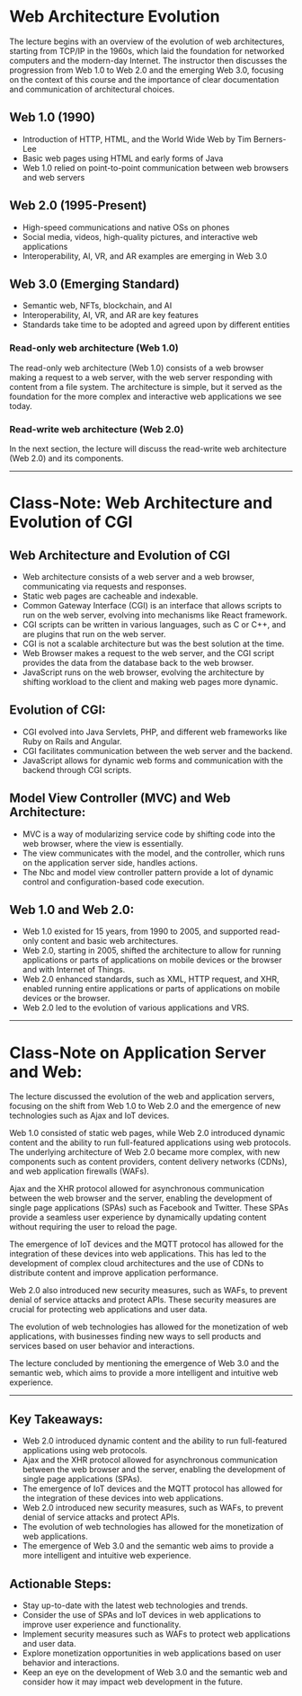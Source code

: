 Web Architecture Evolution
=========================

The lecture begins with an overview of the evolution of web architectures, starting from TCP/IP in the 1960s, which laid the foundation for networked computers and the modern-day Internet. The instructor then discusses the progression from Web 1.0 to Web 2.0 and the emerging Web 3.0, focusing on the context of this course and the importance of clear documentation and communication of architectural choices.

Web 1.0 (1990)
--------------

* Introduction of HTTP, HTML, and the World Wide Web by Tim Berners-Lee
* Basic web pages using HTML and early forms of Java
* Web 1.0 relied on point-to-point communication between web browsers and web servers

Web 2.0 (1995-Present)
-----------------------

* High-speed communications and native OSs on phones
* Social media, videos, high-quality pictures, and interactive web applications
* Interoperability, AI, VR, and AR examples are emerging in Web 3.0

Web 3.0 (Emerging Standard)
----------------------------

* Semantic web, NFTs, blockchain, and AI
* Interoperability, AI, VR, and AR are key features
* Standards take time to be adopted and agreed upon by different entities

### Read-only web architecture (Web 1.0)

The read-only web architecture (Web 1.0) consists of a web browser making a request to a web server, with the web server responding with content from a file system. The architecture is simple, but it served as the foundation for the more complex and interactive web applications we see today.

### Read-write web architecture (Web 2.0)

In the next section, the lecture will discuss the read-write web architecture (Web 2.0) and its components.

---

Class-Note: Web Architecture and Evolution of CGI
=================================================

Web Architecture and Evolution of CGI
------------------------------------

* Web architecture consists of a web server and a web browser, communicating via requests and responses.
* Static web pages are cacheable and indexable.
* Common Gateway Interface (CGI) is an interface that allows scripts to run on the web server, evolving into mechanisms like React framework.
* CGI scripts can be written in various languages, such as C or C++, and are plugins that run on the web server.
* CGI is not a scalable architecture but was the best solution at the time.
* Web Browser makes a request to the web server, and the CGI script provides the data from the database back to the web browser.
* JavaScript runs on the web browser, evolving the architecture by shifting workload to the client and making web pages more dynamic.

Evolution of CGI:
-----------------

* CGI evolved into Java Servlets, PHP, and different web frameworks like Ruby on Rails and Angular.
* CGI facilitates communication between the web server and the backend.
* JavaScript allows for dynamic web forms and communication with the backend through CGI scripts.

Model View Controller (MVC) and Web Architecture:
----------------------------------------------

* MVC is a way of modularizing service code by shifting code into the web browser, where the view is essentially.
* The view communicates with the model, and the controller, which runs on the application server side, handles actions.
* The Nbc and model view controller pattern provide a lot of dynamic control and configuration-based code execution.

Web 1.0 and Web 2.0:
--------------------

* Web 1.0 existed for 15 years, from 1990 to 2005, and supported read-only content and basic web architectures.
* Web 2.0, starting in 2005, shifted the architecture to allow for running applications or parts of applications on mobile devices or the browser and with Internet of Things.
* Web 2.0 enhanced standards, such as XML, HTTP request, and XHR, enabled running entire applications or parts of applications on mobile devices or the browser.
* Web 2.0 led to the evolution of various applications and VRS.

---

Class-Note on Application Server and Web:
========================================

The lecture discussed the evolution of the web and application servers, focusing on the shift from Web 1.0 to Web 2.0 and the emergence of new technologies such as Ajax and IoT devices.

Web 1.0 consisted of static web pages, while Web 2.0 introduced dynamic content and the ability to run full-featured applications using web protocols. The underlying architecture of Web 2.0 became more complex, with new components such as content providers, content delivery networks (CDNs), and web application firewalls (WAFs).

Ajax and the XHR protocol allowed for asynchronous communication between the web browser and the server, enabling the development of single page applications (SPAs) such as Facebook and Twitter. These SPAs provide a seamless user experience by dynamically updating content without requiring the user to reload the page.

The emergence of IoT devices and the MQTT protocol has allowed for the integration of these devices into web applications. This has led to the development of complex cloud architectures and the use of CDNs to distribute content and improve application performance.

Web 2.0 also introduced new security measures, such as WAFs, to prevent denial of service attacks and protect APIs. These security measures are crucial for protecting web applications and user data.

The evolution of web technologies has allowed for the monetization of web applications, with businesses finding new ways to sell products and services based on user behavior and interactions.

The lecture concluded by mentioning the emergence of Web 3.0 and the semantic web, which aims to provide a more intelligent and intuitive web experience.

---

Key Takeaways:
--------------

* Web 2.0 introduced dynamic content and the ability to run full-featured applications using web protocols.
* Ajax and the XHR protocol allowed for asynchronous communication between the web browser and the server, enabling the development of single page applications (SPAs).
* The emergence of IoT devices and the MQTT protocol has allowed for the integration of these devices into web applications.
* Web 2.0 introduced new security measures, such as WAFs, to prevent denial of service attacks and protect APIs.
* The evolution of web technologies has allowed for the monetization of web applications.
* The emergence of Web 3.0 and the semantic web aims to provide a more intelligent and intuitive web experience.

Actionable Steps:
----------------

* Stay up-to-date with the latest web technologies and trends.
* Consider the use of SPAs and IoT devices in web applications to improve user experience and functionality.
* Implement security measures such as WAFs to protect web applications and user data.
* Explore monetization opportunities in web applications based on user behavior and interactions.
* Keep an eye on the development of Web 3.0 and the semantic web and consider how it may impact web development in the future.